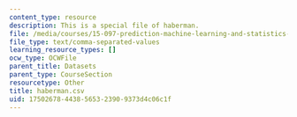 ```yaml
---
content_type: resource
description: This is a special file of haberman.
file: /media/courses/15-097-prediction-machine-learning-and-statistics-spring-2012/175026784438565323909373d4c06c1f_haberman.csv
file_type: text/comma-separated-values
learning_resource_types: []
ocw_type: OCWFile
parent_title: Datasets
parent_type: CourseSection
resourcetype: Other
title: haberman.csv
uid: 17502678-4438-5653-2390-9373d4c06c1f
---
```

